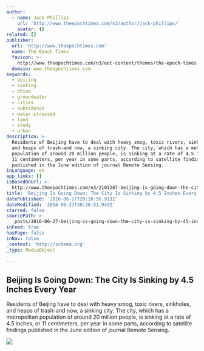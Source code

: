 ```yaml
---
author:
  - name: Jack Phillips
    url: 'http://www.theepochtimes.com/n3/author/jack-phillips/'
    avatar: {}
related: []
publisher:
  url: 'http://www.theepochtimes.com'
  name: The Epoch Times
  favicon: >-
    http://www.theepochtimes.com/n3/eet-content/themes/the-epoch-times-3/images/etfavicon.ico
  domain: www.theepochtimes.com
keywords:
  - beijing
  - sinking
  - china
  - groundwater
  - cities
  - subsidence
  - water-stressed
  - land
  - study
  - urban
description: >-
  Residents of Beijing have to deal with heavy smog, toxic rivers, sinkholes,
  and heaps of trash-and now, a sinking city. The city, which has a metropolitan
  population of around 20 million people, is sinking at a rate of 4.5 inches, or
  11 centimeters, per year in some parts, according to satellite findings
  published in the June edition of journal Remote Sensing.
inLanguage: en
app_links: []
isBasedOnUrl: >-
  http://www.theepochtimes.com/n3/2101287-beijing-is-going-down-the-city-is-sinking-by-4-5-inches-every-year/
title: 'Beijing Is Going Down: The City Is Sinking by 4.5 Inches Every Year'
datePublished: '2016-06-27T20:26:56.913Z'
dateModified: '2016-06-27T20:26:51.949Z'
starred: false
sourcePath: >-
  _posts/2016-06-27-beijing-is-going-down-the-city-is-sinking-by-45-inches-eve.md
inFeed: true
hasPage: false
inNav: false
_context: 'http://schema.org'
_type: MediaObject

---
```

<article style=""><h1>Beijing Is Going Down: The City Is Sinking by 4.5 Inches Every Year</h1><p>Residents of Beijing have to deal with heavy smog, toxic rivers, sinkholes, and heaps of trash-and now, a sinking city. The city, which has a metropolitan population of around 20 million people, is sinking at a rate of 4.5 inches, or 11 centimeters, per year in some parts, according to satellite findings published in the June edition of journal Remote Sensing.</p><img src="http://img.theepochtimes.com/n3/eet-content/uploads/2015/12/30/GettyImages-452224457-676x450.jpg" /></article>